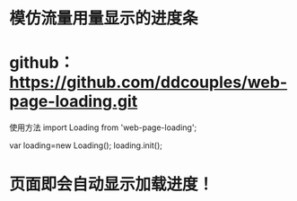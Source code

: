 # 模仿流量用量显示的进度条
# github：https://github.com/ddcouples/web-page-loading.git

使用方法
   import Loading from 'web-page-loading';

   var loading=new Loading();
   loading.init();


  # 页面即会自动显示加载进度！
